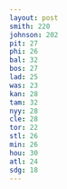 ```yaml
---
layout: post
smith: 220
johnson: 202
pit: 27
phi: 26
bal: 32
bos: 27
lad: 25
was: 23
kan: 28
tam: 32
nyy: 28
cle: 28
tor: 22
stl: 26
min: 26
hou: 30
atl: 24
sdg: 18
---
```

